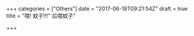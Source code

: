 +++
categories = ["Others"]
date = "2017-06-18T09:21:54Z"
draft = true
title = "喂! 蚊子!!!\" 后喂蚊子"

+++
